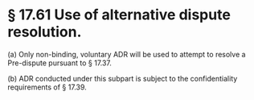 # § 17.61   Use of alternative dispute resolution.

(a) Only non-binding, voluntary ADR will be used to attempt to resolve a Pre-dispute pursuant to § 17.37.


(b) ADR conducted under this subpart is subject to the confidentiality requirements of § 17.39.




